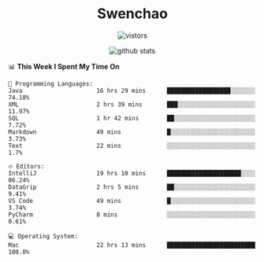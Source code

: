 <h1 align="center">Swenchao</h3>

<p align="center">
  <img src="https://visitor-badge.glitch.me/badge?page_id=Swenchao" alt="vistors" />
</p>

<p align="center">
  <img src="https://github-readme-stats.vercel.app/api?username=Swenchao&count_private=true&show_icons=true&theme=vue-dark&hide_title=true" alt="github stats" />
</p>

<!--START_SECTION:waka-->
📊 **This Week I Spent My Time On** 

```text
💬 Programming Languages: 
Java                     16 hrs 29 mins      ██████████████████░░░░░░░   74.18% 
XML                      2 hrs 39 mins       ███░░░░░░░░░░░░░░░░░░░░░░   11.97% 
SQL                      1 hr 42 mins        ██░░░░░░░░░░░░░░░░░░░░░░░   7.72% 
Markdown                 49 mins             █░░░░░░░░░░░░░░░░░░░░░░░░   3.73% 
Text                     22 mins             ░░░░░░░░░░░░░░░░░░░░░░░░░   1.7%

🔥 Editors: 
IntelliJ                 19 hrs 10 mins      █████████████████████░░░░   86.24% 
DataGrip                 2 hrs 5 mins        ██░░░░░░░░░░░░░░░░░░░░░░░   9.41% 
VS Code                  49 mins             █░░░░░░░░░░░░░░░░░░░░░░░░   3.74% 
PyCharm                  8 mins              ░░░░░░░░░░░░░░░░░░░░░░░░░   0.61%

💻 Operating System: 
Mac                      22 hrs 13 mins      █████████████████████████   100.0%

```


<!--END_SECTION:waka-->
